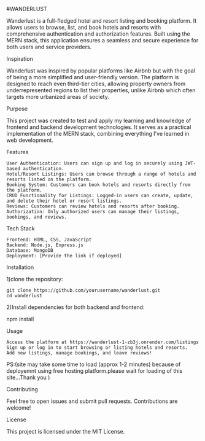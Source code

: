 #WANDERLUST

Wanderlust is a full-fledged hotel and resort listing and booking platform. It allows users to browse, list, and book hotels and resorts with comprehensive authentication and authorization features. Built using the MERN stack, this application ensures a seamless and secure experience for both users and service providers.

Inspiration

Wanderlust was inspired by popular platforms like Airbnb but with the goal of being a more simplified and user-friendly version. The platform is designed to reach even third-tier cities, allowing property owners from underrepresented regions to list their properties, unlike Airbnb which often targets more urbanized areas of society.

Purpose

This project was created to test and apply my learning and knowledge of frontend and backend development technologies. It serves as a practical implementation of the MERN stack, combining everything I've learned in web development.

Features

    User Authentication: Users can sign up and log in securely using JWT-based authentication.
    Hotel/Resort Listings: Users can browse through a range of hotels and resorts listed on the platform.
    Booking System: Customers can book hotels and resorts directly from the platform.
    CRUD Functionality for Listings: Logged-in users can create, update, and delete their hotel or resort listings.
    Reviews: Customers can review hotels and resorts after booking.
    Authorization: Only authorized users can manage their listings, bookings, and reviews.

Tech Stack

    Frontend: HTML, CSS, JavaScript
    Backend: Node.js, Express.js
    Database: MongoDB
    Deployment: [Provide the link if deployed]

  Installation
  
  1)clone the repository:

  
    git clone https://github.com/yourusername/wanderlust.git
    cd wanderlust


2)Install dependencies for both backend and frontend:

npm install

Usage
    
    Access the platform at https://wanderlust-1-zb3j.onrender.com/listings 
    Sign up or log in to start browsing or listing hotels and resorts.
    Add new listings, manage bookings, and leave reviews!

PS:(site may take some time to load (approx 1-2 minutes) because of deployemnt using  free hosting platform.please wait for loading of this site...Thank you )

Contributing

Feel free to open issues and submit pull requests. Contributions are welcome!

License

This project is licensed under the MIT License.
